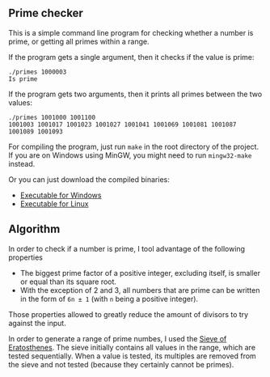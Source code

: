 ## Prime checker

This is a simple command line program for checking whether a number is prime, or getting all primes within a range.

If the program gets a single argument, then it checks if the value is prime:

```shell
./primes 1000003
Is prime
```

If the program gets two arguments, then it prints all primes between the two values:

```shell
./primes 1001000 1001100
1001003 1001017 1001023 1001027 1001041 1001069 1001081 1001087 1001089 1001093
```

For compiling the program, just run `make` in the root directory of the project. If you are on Windows using MinGW, you might need to run `mingw32-make` instead.

Or you can just download the compiled binaries:

* [Executable for Windows](https://github.com/tbpaolini/prime-checker/releases/download/v1.0.1/primes.exe)
* [Executable for Linux](https://github.com/tbpaolini/prime-checker/releases/download/v1.0.1/primes)

## Algorithm

In order to check if a number is prime, I tool advantage of the following properties

* The biggest prime factor of a positive integer, excluding itself, is smaller or equal than its square root.
* With the exception of 2 and 3, all numbers that are prime can be written in the form of `6n ± 1` (with `n` being a positive integer).

Those properties allowed to greatly reduce the amount of divisors to try against the input.

In order to generate a range of prime numbes, I used the [Sieve of Eratosthenes](https://en.wikipedia.org/wiki/Sieve_of_Eratosthenes). The sieve initially contains all values in the range, which are tested sequentially. When a value is tested, its multiples are removed from the sieve and not tested (because they certainly cannot be primes).
